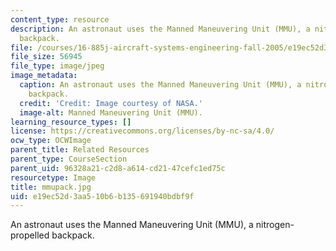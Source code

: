 ```yaml
---
content_type: resource
description: An astronaut uses the Manned Maneuvering Unit (MMU), a nitrogen-propelled
  backpack.
file: /courses/16-885j-aircraft-systems-engineering-fall-2005/e19ec52d3aa510b6b135691940bdbf9f_mmupack.jpg
file_size: 56945
file_type: image/jpeg
image_metadata:
  caption: An astronaut uses the Manned Maneuvering Unit (MMU), a nitrogen-propelled
    backpack.
  credit: 'Credit: Image courtesy of NASA.'
  image-alt: Manned Maneuvering Unit (MMU).
learning_resource_types: []
license: https://creativecommons.org/licenses/by-nc-sa/4.0/
ocw_type: OCWImage
parent_title: Related Resources
parent_type: CourseSection
parent_uid: 96328a21-c2d8-a614-cd21-47cefc1ed75c
resourcetype: Image
title: mmupack.jpg
uid: e19ec52d-3aa5-10b6-b135-691940bdbf9f
---
```

An astronaut uses the Manned Maneuvering Unit (MMU), a nitrogen-propelled backpack.